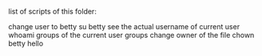 list of scripts of this folder:

change user to betty				su betty
see the actual username of current user		whoami
groups of the current user			groups
change owner of the file			chown betty hello
